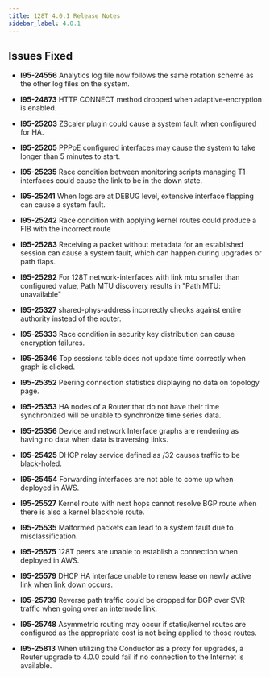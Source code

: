```yaml
---
title: 128T 4.0.1 Release Notes
sidebar_label: 4.0.1
---
```

## Issues Fixed

- **I95-24556** Analytics log file now follows the same rotation scheme as the other log files on the system.

- **I95-24873** HTTP CONNECT method dropped when adaptive-encryption is enabled.

- **I95-25203** ZScaler plugin could cause a system fault when configured for HA.

- **I95-25205** PPPoE configured interfaces may cause the system to take longer than 5 minutes to start.

- **I95-25235** Race condition between monitoring scripts managing T1 interfaces could cause the link to be in the down state.

- **I95-25241** When logs are at DEBUG level, extensive interface flapping can cause a system fault.

- **I95-25242** Race condition with applying kernel routes could produce a FIB with the incorrect route

- **I95-25283** Receiving a packet without metadata for an established session can cause a system fault, which can happen during upgrades or path flaps.

- **I95-25292** For 128T network-interfaces with link  mtu smaller than configured  value, Path MTU discovery results in "Path MTU: unavailable"

- **I95-25327** shared-phys-address incorrectly checks against entire authority instead of the router.

- **I95-25333** Race condition in security key distribution can cause encryption failures.

- **I95-25346** Top sessions table does not update time correctly when graph is clicked.

- **I95-25352** Peering connection statistics displaying no data on topology page.

- **I95-25353** HA nodes of a Router that do not have their time synchronized will be unable to synchronize time series data.

- **I95-25356** Device and network Interface graphs are rendering as having no data when data is traversing links.

- **I95-25425** DHCP relay service defined as /32 causes traffic to be black-holed.

- **I95-25454** Forwarding interfaces are not able to come up when deployed in AWS.

- **I95-25527** Kernel route with next hops cannot resolve BGP route when there is also a kernel blackhole route.

- **I95-25535** Malformed packets can lead to a system fault due to misclassification.

- **I95-25575** 128T peers are unable to establish a connection when deployed in AWS.

- **I95-25579** DHCP HA interface unable to renew lease on newly active link when link down occurs.

- **I95-25739** Reverse path traffic could be dropped for BGP over SVR traffic when going over an internode link.

- **I95-25748** Asymmetric routing may occur if static/kernel routes are configured as the appropriate cost is not being applied to those routes.

- **I95-25813** When utilizing the Conductor as a proxy for upgrades, a Router upgrade to 4.0.0 could fail if no connection to the Internet is available.